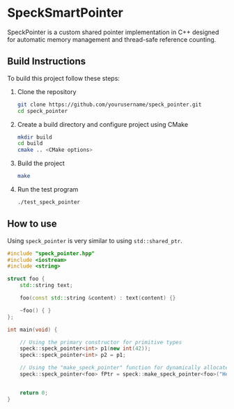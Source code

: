 # SpeckSmartPointer
SpeckPointer is a custom shared pointer implementation in C++ designed for automatic memory management and thread-safe reference counting.

## Build Instructions
To build this project follow these steps:
1. Clone the repository
    ```bash
    git clone https://github.com/yourusername/speck_pointer.git
    cd speck_pointer
    ```
2.  Create a build directory and configure project using CMake
    ```bash
    mkdir build
    cd build
    cmake .. <CMake options>
    ```
3. Build the project
    ```bash
    make
    ```
4. Run the test program
    ```bash
    ./test_speck_pointer
    ```
## How to use
Using `speck_pointer` is very similar to using `std::shared_ptr`. 

```cpp
#include "speck_pointer.hpp"
#include <iostream>
#include <string>

struct foo {
    std::string text;

    foo(const std::string &content) : text(content) {}

    ~foo() { }
};

int main(void) {

    // Using the primary constructor for primitive types
    speck::speck_pointer<int> p1(new int(42));
    speck::speck_pointer<int> p2 = p1;

    // Using the "make_speck_pointer" function for dynamically allocated objects
    speck::speck_pointer<foo> fPtr = speck::make_speck_pointer<foo>("Hello World");


    return 0;
}
```
